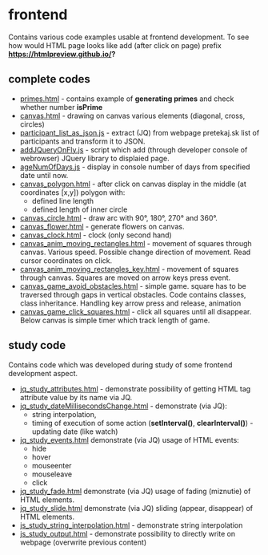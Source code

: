 # frontend
Contains various code examples usable at frontend development.
To see how would HTML page looks like add (after click on page) prefix **https://htmlpreview.github.io/?**

## complete codes
* [primes.html](primes.html) - contains example of **generating primes** and check whether number **isPrime**
* [canvas.html](canvas.html) - drawing on canvas various elements (diagonal, cross, circles)
* [participant_list_as_json.js](participant_list_as_json.js) - extract (JQ) from webpage pretekaj.sk list of participants and transform it to JSON.
* [addJQueryOnFly.js](addJQueryOnFly.js) - script which add (through developer console of webrowser) JQuery library to displaied page.
* [ageNumOfDays.js](ageNumOfDays.js) - display in console number of days from specified date until now.
* [canvas_polygon.html](canvas_polygon.html) - after click on canvas display in the middle (at coordinates [x,y]) polygon with:
    * defined line length
    * defined length of inner circle
* [canvas_circle.html](canvas_circle.html) - draw arc with 90°, 180°, 270° and 360°.
* [canvas_flower.html](canvas_flower.html) - generate flowers on canvas.
* [canvas_clock.html](canvas_clock.html) - clock (only second hand)
* [canvas_anim_moving_rectangles.html](canvas_anim_moving_rectangles.html) - movement of squares through canvas. Various speed. Possible change direction of movement. Read cursor coordinates on click.
* [canvas_anim_moving_rectangles_key.html](canvas_anim_moving_rectangles_key.html) - movement of squares through canvas. Squares are moved on arrow keys press event.
* [canvas_game_avoid_obstacles.html](canvas_game_avoid_obstacles.html) - simple game. square has to be traversed through gaps in vertical obstacles. Code contains classes, class inheritance. Handling key arrow press and release, animation
* [canvas_game_click_squares.html](canvas_game_click_squares.html) - click all squares until all disappear. Below canvas is simple timer which track length of game.

## study code
Contains code which was developed during study of some frontend development aspect.

* [jq_study_attributes.html](jq_study_attributes.html) - demonstrate possibility of getting HTML tag attribute value by its name via JQ.
* [jq_study_dateMillisecondsChange.html](jq_study_dateMillisecondsChange.html) - demonstrate (via JQ):
    * string interpolation,
    * timing of execution of some action (**setInterval()**, **clearInterval()**) - updating date (like watch)
* [jq_study_events.html](jq_study_events.html) demonstrate (via JQ) usage of HTML events:
    * hide
    * hover
    * mouseenter
    * mouseleave
    * click
* [jq_study_fade.html](jq_study_fade.html) demonstrate (via JQ) usage of fading (miznutie) of HTML elements.
* [jq_study_slide.html](jq_study_slide.html) demonstrate (via JQ) sliding (appear, disappear) of HTML elements.
* [js_study_string_interpolation.html](js_study_string_interpolation.html) - demonstrate string interpolation
* [js_study_output.html](js_study_output.html) - demonstrate possibility to directly write on webpage (overwrite previous content)



